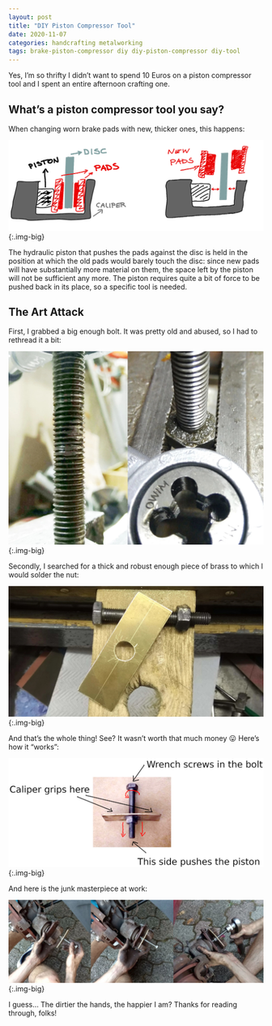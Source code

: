 ```yaml
---
layout: post
title: "DIY Piston Compressor Tool"
date: 2020-11-07
categories: handcrafting metalworking
tags: brake-piston-compressor diy diy-piston-compressor diy-tool
---
```


Yes, I’m so thrifty I didn’t want to spend 10 Euros on a piston compressor tool and I spent an entire afternoon crafting one.

## What’s a piston compressor tool you say?
When changing worn brake pads with new, thicker ones, this happens:

![Thicker pads not fitting](/assets/posts/brakep-1.png){:.img-big}

The hydraulic piston that pushes the pads against the disc is held in the position at which the old pads would barely touch the disc: since new pads will have substantially more material on them, the space left by the piston will not be sufficient any more. The piston requires quite a bit of force to be pushed back in its place, so a specific tool is needed.

## The Art Attack
First, I grabbed a big enough bolt. It was pretty old and abused, so I had to rethread it a bit:

![Rethreading the bolt](/assets/posts/brakep-2.jpg){:.img-big}

Secondly, I searched for a thick and robust enough piece of brass to which I would solder the nut:

![Pieces for the tool](/assets/posts/brakep-3.jpg){:.img-big}

And that’s the whole thing! See? It wasn’t worth that much money :stuck_out_tongue: Here’s how it “works”:

![Tool schema](/assets/posts/brakep-4.jpg){:.img-big}

And here is the junk masterpiece at work:

![Using the piston compressor](/assets/posts/brakep-5.jpg){:.img-big}

I guess… The dirtier the hands, the happier I am?
Thanks for reading through, folks!

